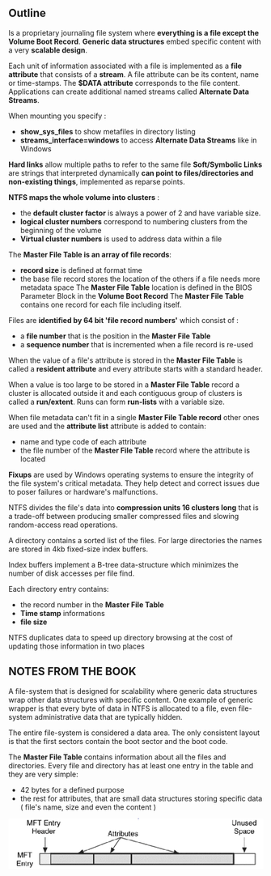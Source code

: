 ## Outline
Is a proprietary journaling file system where **everything is a file except the Volume Boot Record**.
**Generic data structures** embed specific content with a very **scalable design**.

Each unit of information associated with a file is implemented as a **file attribute** that consists of a **stream**. A file attribute can be its content, name or time-stamps.
The **$DATA attribute** corresponds to the file content.
Applications can create additional named streams called **Alternate Data Streams**.

When mounting you specify :
- **show_sys_files** to show metafiles in directory listing
- **streams_interface=windows** to access **Alternate Data Streams** like in Windows

**Hard links** allow multiple paths to refer to the same file
**Soft/Symbolic Links** are strings that interpreted dynamically **can point to files/directories and non-existing things**, implemented as reparse points.

**NTFS maps the whole volume into clusters** :
- the **default cluster factor** is always a power of 2 and have variable size.
- **logical cluster numbers** correspond to numbering clusters from the beginning of the volume
- **Virtual cluster numbers** is used to address data within a file

The **Master File Table is an array of file records**:
- **record size** is defined at format time
- the base file record stores the location of the others if a file needs more metadata space
The **Master File Table** location is defined in the BIOS Parameter Block in the **Volume Boot Record** 
The **Master File Table** contains  one record for each file including itself.

Files are **identified by 64 bit 'file record numbers'**  which consist of :
- a **file number** that is the position in the **Master File Table**
- a **sequence number** that is incremented when a file record is re-used

When the value of a file's attribute is stored in the **Master File Table** is called a **resident attribute** and every attribute starts with a standard header.

When a value is too large to be stored in a **Master File Table** record a cluster is allocated outside it and each contiguous group of clusters is called a **run/extent**.
Runs can form **run-lists** with a variable size.

When file metadata can't fit in a single **Master File Table record** other ones are used and the **attribute list** attribute is added to contain:
- name and type code of each attribute
- the file number of the **Master File Table** record where the attribute is located

**Fixups** are used by Windows operating systems to ensure the integrity of the file system's critical metadata. They help detect and correct issues due to poser failures or hardware's malfunctions.

NTFS divides the file's data into **compression units 16 clusters long** that is a trade-off between producing smaller compressed files and slowing random-access read operations.

A directory contains a sorted list of the files.
For large directories the names are stored in 4kb fixed-size index buffers.

Index buffers implement a B-tree data-structure which minimizes the number of disk accesses per file find.

Each directory entry contains:
- the record number in the **Master File Table**
- **Time stamp** informations
- **file size**

NTFS duplicates data to speed up directory browsing at the cost of updating those information in two places

## NOTES FROM THE BOOK

A file-system that is designed for scalability where generic data structures wrap other data structures with specific content.
One example of generic wrapper is that every byte of data in NTFS is allocated to a file, even file-system administrative data that are typically hidden.

The entire file-system is considered a data area.
The only consistent layout is that the first sectors contain the boot sector and the boot code.

The **Master File Table** contains information about all the files and directories.
Every file and directory has at least one entry in the table and they are very simple:
- 42 bytes for a defined purpose
- the rest for attributes, that are small data structures storing specific data ( file's name, size and even the content )

![](./assets/MFT_ENTRY.png)
